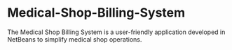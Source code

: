 # Medical-Shop-Billing-System
The Medical Shop Billing System is a user-friendly application developed in NetBeans to simplify medical shop operations.
